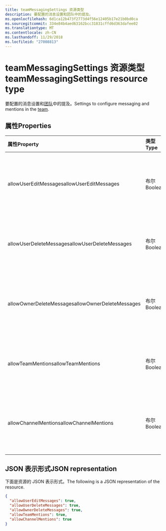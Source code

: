 ```yaml
---
title: teamMessagingSettings 资源类型
description: 要配置的消息设置和团队中的提及。
ms.openlocfilehash: 6d1ca12b473f2773d4f56e12405b17e21b0bd0ca
ms.sourcegitcommit: 334e84b4aed63162bcc31831cffd6d363dafee02
ms.translationtype: MT
ms.contentlocale: zh-CN
ms.lasthandoff: 11/29/2018
ms.locfileid: "27008813"
---
```

# <a name="teammessagingsettings-resource-type"></a><span data-ttu-id="9897e-103">teamMessagingSettings 资源类型</span><span class="sxs-lookup"><span data-stu-id="9897e-103">teamMessagingSettings resource type</span></span>



<span data-ttu-id="9897e-104">要配置的消息设置和[团队](team.md)中的提及。</span><span class="sxs-lookup"><span data-stu-id="9897e-104">Settings to configure messaging and mentions in the [team](team.md).</span></span>

## <a name="properties"></a><span data-ttu-id="9897e-105">属性</span><span class="sxs-lookup"><span data-stu-id="9897e-105">Properties</span></span>
| <span data-ttu-id="9897e-106">属性</span><span class="sxs-lookup"><span data-stu-id="9897e-106">Property</span></span>     | <span data-ttu-id="9897e-107">类型</span><span class="sxs-lookup"><span data-stu-id="9897e-107">Type</span></span>   |<span data-ttu-id="9897e-108">说明</span><span class="sxs-lookup"><span data-stu-id="9897e-108">Description</span></span>|
|:---------------|:--------|:----------|
|<span data-ttu-id="9897e-109">allowUserEditMessages</span><span class="sxs-lookup"><span data-stu-id="9897e-109">allowUserEditMessages</span></span>|<span data-ttu-id="9897e-110">布尔</span><span class="sxs-lookup"><span data-stu-id="9897e-110">Boolean</span></span>|<span data-ttu-id="9897e-111">如果设置为 true，则用户可以编辑他们的邮件。</span><span class="sxs-lookup"><span data-stu-id="9897e-111">If set to true, users can edit their messages.</span></span>|
|<span data-ttu-id="9897e-112">allowUserDeleteMessages</span><span class="sxs-lookup"><span data-stu-id="9897e-112">allowUserDeleteMessages</span></span>|<span data-ttu-id="9897e-113">布尔</span><span class="sxs-lookup"><span data-stu-id="9897e-113">Boolean</span></span>|<span data-ttu-id="9897e-114">如果设置为 true，则用户可以删除其邮件。</span><span class="sxs-lookup"><span data-stu-id="9897e-114">If set to true, users can delete their messages.</span></span>|
|<span data-ttu-id="9897e-115">allowOwnerDeleteMessages</span><span class="sxs-lookup"><span data-stu-id="9897e-115">allowOwnerDeleteMessages</span></span>|<span data-ttu-id="9897e-116">布尔</span><span class="sxs-lookup"><span data-stu-id="9897e-116">Boolean</span></span>|<span data-ttu-id="9897e-117">如果设置为 true，则所有者可以删除任何消息。</span><span class="sxs-lookup"><span data-stu-id="9897e-117">If set to true, owners can delete any message.</span></span>|
|<span data-ttu-id="9897e-118">allowTeamMentions</span><span class="sxs-lookup"><span data-stu-id="9897e-118">allowTeamMentions</span></span>|<span data-ttu-id="9897e-119">布尔</span><span class="sxs-lookup"><span data-stu-id="9897e-119">Boolean</span></span>|<span data-ttu-id="9897e-120">如果设置为 true，允许提及的 @team。</span><span class="sxs-lookup"><span data-stu-id="9897e-120">If set to true, @team mentions are allowed.</span></span>|
|<span data-ttu-id="9897e-121">allowChannelMentions</span><span class="sxs-lookup"><span data-stu-id="9897e-121">allowChannelMentions</span></span>|<span data-ttu-id="9897e-122">布尔</span><span class="sxs-lookup"><span data-stu-id="9897e-122">Boolean</span></span>|<span data-ttu-id="9897e-123">如果设置为 true，允许提及的 @channel。</span><span class="sxs-lookup"><span data-stu-id="9897e-123">If set to true, @channel mentions are allowed.</span></span>|

## <a name="json-representation"></a><span data-ttu-id="9897e-124">JSON 表示形式</span><span class="sxs-lookup"><span data-stu-id="9897e-124">JSON representation</span></span>

<span data-ttu-id="9897e-125">下面是资源的 JSON 表示形式。</span><span class="sxs-lookup"><span data-stu-id="9897e-125">The following is a JSON representation of the resource.</span></span>

<!-- {
  "blockType": "resource",
  "@odata.type": "microsoft.graph.teamMessagingSettings"
}-->

```json
{
  "allowUserEditMessages": true,
  "allowUserDeleteMessages": true,
  "allowOwnerDeleteMessages": true,
  "allowTeamMentions": true,
  "allowChannelMentions": true    
}
```

<!-- uuid: 8fcb5dbc-d5aa-4681-8e31-b001d5168d79
2015-10-25 14:57:30 UTC -->
<!-- {
  "type": "#page.annotation",
  "description": "team's messagingSettings resource",
  "keywords": "",
  "section": "documentation",
  "tocPath": ""
}-->
